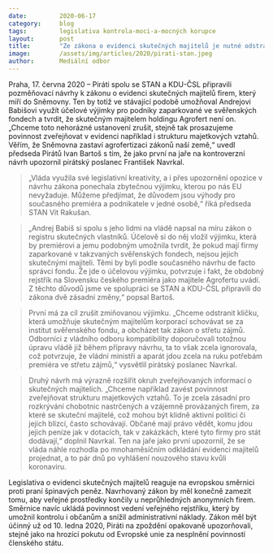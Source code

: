 ```yaml
---
date:         2020-06-17
category:     blog
tags:         legislativa kontrola-moci-a-mocných korupce
layout:       post
title:        "Ze zákona o evidenci skutečných majitelů je nutné odstranit kličku o svěřenských fondech. Vládní návrh je ušitý na míru Babišově Agrofertu"
image:        /assets/img/articles/2020/pirati-stan.jpeg
author:       Mediální odbor
---  
```




Praha, 17. června 2020 –  Piráti spolu se STAN a KDU-ČSL připravili pozměňovací návrhy k zákonu o evidenci skutečných majitelů firem, který míří do Sněmovny. Ten by totiž ve stávající podobě umožňoval Andrejovi Babišovi využít účelové výjimky pro podniky zaparkované ve svěřenských fondech a tvrdit, že skutečným majitelem holdingu Agrofert není on. „Chceme toto nehorázné ustanovení zrušit, stejně tak prosazujeme povinnost zveřejňovat v evidenci například i strukturu majetkových vztahů. Věřím, že Sněmovna zastaví agrofertizaci zákonů naší země,“ uvedl předseda Pirátů Ivan Bartoš s tím, že jako první na jaře na kontroverzní návrh upozornil pirátský poslanec František Navrkal.

> „Vláda využila své legislativní kreativity, a i přes upozornění opozice v návrhu zákona ponechala zbytečnou výjimku, kterou po nás EU nevyžaduje. Můžeme předjímat, že důvodem jsou výhody pro současného premiéra a podnikatele v jedné osobě,“ říká předseda STAN Vít Rakušan.

> „Andrej Babiš si spolu s jeho lidmi na vládě napsal na míru zákon o registru skutečných vlastníků. Účelově si do něj vložil výjimku, která by premiérovi a jemu podobným umožnila tvrdit, že pokud mají firmy zaparkované v takzvaných svěřenských fondech, nejsou jejich skutečnými majiteli. Těmi by byli podle současného návrhu de facto správci fondu. Že jde o účelovou výjimku, potvrzuje i fakt, že obdobný rejstřík na Slovensku českého premiéra jako majitele Agrofertu uvádí. Z těchto důvodů jsme ve spolupráci se STAN a KDU-ČSL připravili do zákona dvě zásadní změny,“ popsal Bartoš.

> První má za cíl zrušit zmiňovanou výjimku. „Chceme odstranit kličku, která umožňuje skutečným majitelům korporací schovávat se za institut svěřenského fondu, a obcházet tak zákon o střetu zájmů. Odborníci z vládního odboru kompatibility doporučovali totožnou úpravu vládě již během přípravy návrhu, ta to však zcela ignorovala, což potvrzuje, že vládní ministři a aparát jdou zcela na ruku potřebám premiéra ve střetu zájmů,“ vysvětlil pirátský poslanec Navrkal.

> Druhý návrh má výrazně rozšířit okruh zveřejňovaných informací o skutečných majitelích. „Chceme například zavést povinnost zveřejňovat strukturu majetkových vztahů. To je zcela zásadní pro rozkrývání chobotnic nastrčených a vzájemně provázaných firem, za které se skuteční majitelé, což mohou být klidně aktivní politici či jejich blízcí, často schovávají. Občané mají právo vědět, komu jdou jejich peníze jak v dotacích, tak v zakázkách, které tyto firmy pro stát dodávají,“ doplnil Navrkal. Ten na jaře jako první upozornil, že se vláda náhle rozhodla po mnohaměsíčním odkládání evidenci majitelů projednat, a to pár dnů po vyhlášení nouzového stavu kvůli koronaviru.

Legislativa o evidenci skutečných majitelů reaguje na evropskou směrnici proti praní špinavých peněz. Navrhovaný zákon by měl konečně zamezit tomu, aby veřejné prostředky končily u neprůhledných anonymních firem. Směrnice navíc ukládá povinnost vedení veřejného rejstříku, který by umožnil kontrolu i občanům a snížil administrativní náklady. Zákon měl být účinný už od 10. ledna 2020, Piráti na zpoždění opakovaně upozorňovali, stejně jako na hrozící pokutu od Evropské unie za nesplnění povinností členského státu.
